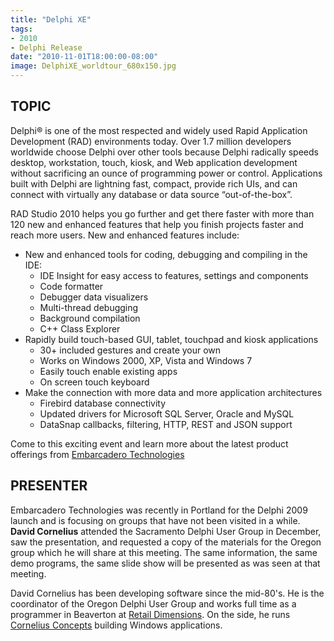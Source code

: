 ```yaml
---
title: "Delphi XE"
tags:
- 2010
- Delphi Release
date: "2010-11-01T18:00:00-08:00"
image: DelphiXE_worldtour_680x150.jpg
---
```


## TOPIC ##

Delphi® is one of the most respected and widely used Rapid Application Development (RAD) environments today. Over 1.7 million developers worldwide choose Delphi over other tools because Delphi radically speeds desktop, workstation, touch, kiosk, and Web application development without sacrificing an ounce of programming power or control. Applications built with Delphi are lightning fast, compact, provide rich UIs, and can connect with virtually any database or data source “out-of-the-box”.

RAD Studio 2010 helps you go further and get there faster with more than 120 new and enhanced features that help you finish projects faster and reach more users.  New and enhanced features include:

- New and enhanced tools for coding, debugging and compiling in the IDE: 
    - IDE Insight for easy access to features, settings and components
    - Code formatter
    - Debugger data visualizers
    - Multi-thread debugging
    - Background compilation
    - C++ Class Explorer
- Rapidly build touch-based GUI, tablet, touchpad and kiosk applications
  - 30+ included gestures and create your own
  - Works on Windows 2000, XP, Vista and Windows 7
  - Easily touch enable existing apps
  - On screen touch keyboard
- Make the connection with more data and more application architectures
  - Firebird database connectivity
  - Updated drivers for Microsoft SQL Server, Oracle and MySQL
  - DataSnap callbacks, filtering, HTTP, REST and JSON support

Come to this exciting event and learn more about the latest product offerings from [Embarcadero Technologies](http://embarcadero.com/products/delphi)

## PRESENTER ##

Embarcadero Technologies was recently in Portland for the Delphi 2009 launch and is focusing on groups that have not been visited in a while.  **David Cornelius** attended the Sacramento Delphi User Group in December, saw the presentation, and requested a copy of the materials for the Oregon group which he will share at this meeting.  The same information, the same demo programs, the same slide show will be presented as was seen at that meeting.

David Cornelius has been developing software since the mid-80's. He is the coordinator of the Oregon Delphi User Group and works full time as a programmer in Beaverton at [Retail Dimensions](http://retaildimensions.com). On the side, he runs [Cornelius Concepts](http://corneliusconcepts.com) building Windows applications.
